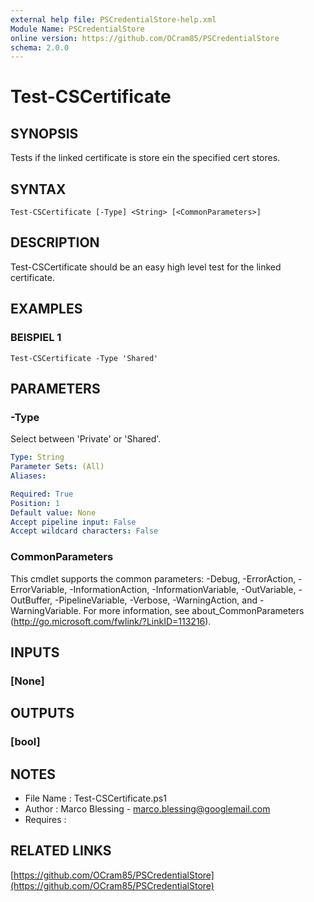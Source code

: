```yaml
---
external help file: PSCredentialStore-help.xml
Module Name: PSCredentialStore
online version: https://github.com/OCram85/PSCredentialStore
schema: 2.0.0
---
```


# Test-CSCertificate

## SYNOPSIS
Tests if the linked certificate is store ein the specified cert stores.

## SYNTAX

```
Test-CSCertificate [-Type] <String> [<CommonParameters>]
```

## DESCRIPTION
Test-CSCertificate should be an easy high level test for the linked certificate.

## EXAMPLES

### BEISPIEL 1
```
Test-CSCertificate -Type 'Shared'
```

## PARAMETERS

### -Type
Select between 'Private' or 'Shared'.

```yaml
Type: String
Parameter Sets: (All)
Aliases:

Required: True
Position: 1
Default value: None
Accept pipeline input: False
Accept wildcard characters: False
```

### CommonParameters
This cmdlet supports the common parameters: -Debug, -ErrorAction, -ErrorVariable, -InformationAction, -InformationVariable, -OutVariable, -OutBuffer, -PipelineVariable, -Verbose, -WarningAction, and -WarningVariable. For more information, see about_CommonParameters (http://go.microsoft.com/fwlink/?LinkID=113216).

## INPUTS

### [None]
## OUTPUTS

### [bool]
## NOTES
- File Name   : Test-CSCertificate.ps1
- Author      : Marco Blessing - marco.blessing@googlemail.com
- Requires    :

## RELATED LINKS

[https://github.com/OCram85/PSCredentialStore](https://github.com/OCram85/PSCredentialStore)

